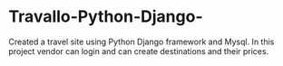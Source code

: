 # Travallo-Python-Django-
Created a travel site using Python Django framework and Mysql. In this project vendor can login and can create destinations and their prices.
